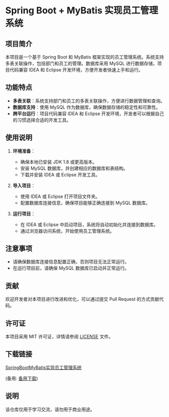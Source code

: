 # Spring Boot + MyBatis 实现员工管理系统

## 项目简介

本项目是一个基于 Spring Boot 和 MyBatis 框架实现的员工管理系统。系统支持多表关联操作，包括部门和员工的管理。数据库采用 MySQL 进行数据存储，项目代码兼容 IDEA 和 Eclipse 开发环境，方便开发者快速上手和运行。

## 功能特点

- **多表关联**：系统支持部门和员工的多表关联操作，方便进行数据管理和查询。
- **数据库支持**：使用 MySQL 作为数据库，确保数据存储的稳定性和可靠性。
- **跨平台运行**：项目代码兼容 IDEA 和 Eclipse 开发环境，开发者可以根据自己的习惯选择合适的开发工具。

## 使用说明

1. **环境准备**：
   - 确保本地已安装 JDK 1.8 或更高版本。
   - 安装 MySQL 数据库，并创建相应的数据库和表结构。
   - 下载并安装 IDEA 或 Eclipse 开发工具。

2. **导入项目**：
   - 使用 IDEA 或 Eclipse 打开项目文件夹。
   - 配置数据库连接信息，确保项目能够正确连接到 MySQL 数据库。

3. **运行项目**：
   - 在 IDEA 或 Eclipse 中启动项目，系统将自动初始化并连接到数据库。
   - 通过浏览器访问系统，开始使用员工管理系统。

## 注意事项

- 请确保数据库连接信息配置正确，否则项目无法正常运行。
- 在运行项目前，请确保 MySQL 数据库已启动并正常运行。

## 贡献

欢迎开发者对本项目进行改进和优化，可以通过提交 Pull Request 的方式贡献代码。

## 许可证

本项目采用 MIT 许可证，详情请参阅 [LICENSE](LICENSE) 文件。

## 下载链接
[SpringBootMyBatis实现员工管理系统](https://pan.quark.cn/s/9320b5df7c70) 

(备用: [备用下载](https://pan.baidu.com/s/1GXaJ1SgIHhFyTDuImdxDTQ?pwd=1234))

## 说明

该仓库仅用于学习交流，请勿用于商业用途。
